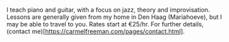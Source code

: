 I teach piano and guitar, with a focus on jazz, theory and improvisation. Lessons are generally given from my home in Den Haag (Mariahoeve), but I may be able to travel to you. Rates start at €25/hr. For further details, (contact me)[https://carmelfreeman.com/pages/contact.html].